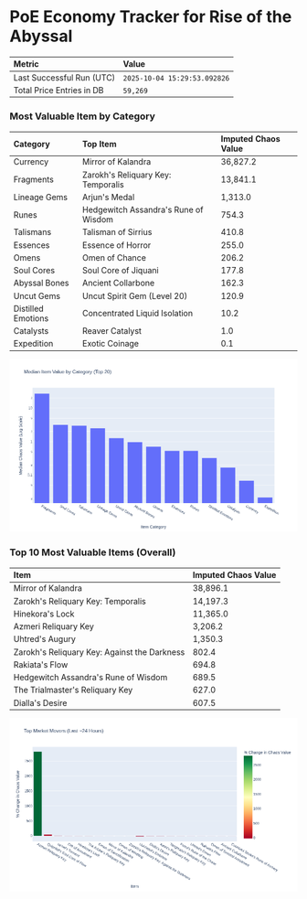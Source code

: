 # PoE Economy Tracker for Rise of the Abyssal

<!-- START_MAINTENANCE -->
| Metric | Value |
|:---|:---|
| Last Successful Run (UTC) | `2025-10-04 15:29:53.092826` |
| Total Price Entries in DB | `59,269` |

<!-- END_MAINTENANCE -->

<!-- START_DATAFRAME_DEBUG -->
<!-- END_DATAFRAME_DEBUG -->

<!-- START_CATEGORY_ANALYSIS -->
### Most Valuable Item by Category
| Category | Top Item | Imputed Chaos Value |
| :--- | :--- | :--- |
| Currency | Mirror of Kalandra | 36,827.2 |
| Fragments | Zarokh's Reliquary Key: Temporalis | 13,841.1 |
| Lineage Gems | Arjun's Medal | 1,313.0 |
| Runes | Hedgewitch Assandra's Rune of Wisdom | 754.3 |
| Talismans | Talisman of Sirrius | 410.8 |
| Essences | Essence of Horror | 255.0 |
| Omens | Omen of Chance | 206.2 |
| Soul Cores | Soul Core of Jiquani | 177.8 |
| Abyssal Bones | Ancient Collarbone | 162.3 |
| Uncut Gems | Uncut Spirit Gem (Level 20) | 120.9 |
| Distilled Emotions | Concentrated Liquid Isolation | 10.2 |
| Catalysts | Reaver Catalyst | 1.0 |
| Expedition | Exotic Coinage | 0.1 |


![Category Analysis Chart](charts/category_analysis.png)
<!-- END_ANALYSIS -->

<!-- START_ANALYSIS -->
### Top 10 Most Valuable Items (Overall)
| Item | Imputed Chaos Value |
| :--- | :--- |
| Mirror of Kalandra | 38,896.1 |
| Zarokh's Reliquary Key: Temporalis | 14,197.3 |
| Hinekora's Lock | 11,365.0 |
| Azmeri Reliquary Key | 3,206.2 |
| Uhtred's Augury | 1,350.3 |
| Zarokh's Reliquary Key: Against the Darkness | 802.4 |
| Rakiata's Flow | 694.8 |
| Hedgewitch Assandra's Rune of Wisdom | 689.5 |
| The Trialmaster's Reliquary Key | 627.0 |
| Dialla's Desire | 607.5 |


![Market Movers Chart](charts/market_movers.png)
<!-- END_ANALYSIS -->
